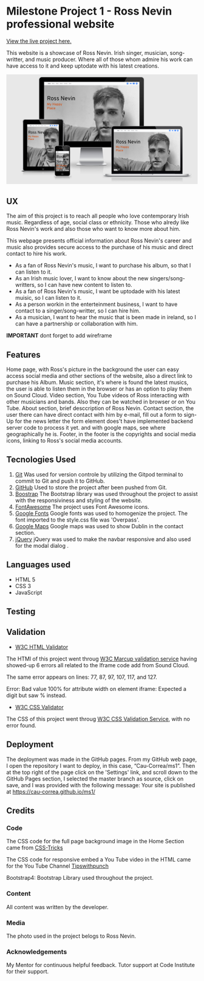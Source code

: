 # Milestone Project 1 - **Ross Nevin** professional website


[View the live project here.](https://cau-correa.github.io/ms1/)

This website is a showcase of Ross Nevin. Irish singer, musician, song-writter, and music producer. 
Where all of those whom admire his work can have access to it and keep uptodate with his latest creations.

![Screenshot](readme.images/RN-screenshot.png)

## UX

The aim of this project is to reach all people who love contemporary Irish music. Regardless of age, social class or ethnicity. Those who alredy like Ross Nevin's work and also those who want to know more about him. 

This webpage presents official information about Ross Nevin's career and music also provides secure access to the purchase of his music and direct contact to hire his work.


* As a fan of Ross Nevin's music, I want to purchase his album, so that I can listen to it.
* As an Irish music lover, I want to know about the new singers/song-writters, so I can have new content to listen to.
* As a fan of Ross Nevin's music, I want be uptodade with his latest muisic, so I can listen to it.
* As a person workin in the enterteinment business, I want to have contact to a singer/song-writter, so I can hire him.
* As a musician, I want to hear the music that is been made in ireland, so I can have a partnership or collaboration with him.

**IMPORTANT** dont forget to add wireframe

## Features

Home page, with Ross's picture in the background the user can easy access social media and other sections of the website, also a direct link to purchase his Album.
Music section, it's where is found the latest musics, the user is able to listen them in the browser or has an option to play them on Sound Cloud.
Video section, You Tube videos of Ross interacting with other musicians and bands. Also they can be watched in browser or on You Tube.
About section, brief desccription of Ross Nevin.
Contact section, the user there can have direct contact with him by e-mail, fill out a form to sign-Up for the news letter the form element does't have implemented backend server code to process it yet. and with google maps, see where geographically he is.
Footer, in the footer is the copyrights and social media icons, linking to Ross's social media accounts.

## Tecnologies Used
1. [Git](https://git-scm.com/) Was used for version controle by utilizing the Gitpod terminal to commit to Git and push it to GitHub. 
2. [GitHub](https://github.com) Used to store the project after been pushed from Git.
3. [Boostrap](https://getbootstrap.com/) The Bootstrap library was used throughout the project to assist with the responsiviness and styling of the website.
4. [FontAwesome](https://fontawesome.com/) The project uses Font Awesome icons.
5. [Google Fonts](https://fonts.google.com/) Google fonts was used to homogenize the project. The font imported to the style.css file was 'Overpass'.
6. [Google Maps](https://www.google.com/maps) Google maps was used to show Dublin in the contact section.
7. [jQuery](https://jquery.com/) jQuery was used to make the navbar responsive and also used for the modal dialog .

## Languages used
* HTML 5
* CSS 3
* JavaScript

## Testing

## Validation
* [W3C HTML Validator](https://validator.w3.org/)

The HTMl of this project went throug [W3C Marcup validation service](https://validator.w3.org/) having showed-up 6 errors all related to the Iframe code add from Sound Cloud.

The same error appears on lines: 77, 87, 97, 107, 117, and 127.

Error: Bad value 100% for attribute width on element iframe: Expected a digit but saw % instead. 

* [W3C CSS Validator](https://jigsaw.w3.org/css-validator/)

The CSS of this project went throug [W3C CSS Validation Service](https://jigsaw.w3.org/css-validator/), with no error found.

## Deployment
The deployment was made in the GitHub pages.
From my GitHub web page, I open the repository I want to deploy, in this case, “Cau-Correa/ms1”. Then at the top right of the page click on the 'Settings' link, and scroll down to the GitHub Pages section, I selected the master branch as source, click on save, and I was provided with the following message: Your site is published at https://cau-correa.github.io/ms1/

## Credits

### Code
The CSS code for the full page background image in the Home Section came from [CSS-Tricks](https://css-tricks.com/perfect-full-page-background-image/)

The CSS code for responsive embed a You Tube video in the HTML came for the You Tube Channel [Tipswithpunch](https://www.youtube.com/watch?v=9YffrCViTVk)

Bootstrap4: Bootstrap Library used throughout the project.

### Content
All content was written by the developer.

### Media
The photo used in the project belogs to Ross Nevin.

### Acknowledgements

My Mentor for continuous helpful feedback.
Tutor support at Code Institute for their support.

